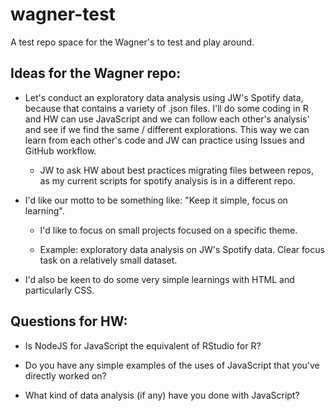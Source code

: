 # wagner-test

A test repo space for the Wagner's to test and play around.

## Ideas for the Wagner repo:

-   Let's conduct an exploratory data analysis using JW's Spotify data, because that contains a variety of .json files. I'll do some coding in R and HW can use JavaScript and we can follow each other's analysis' and see if we find the same / different explorations. This way we can learn from each other's code and JW can practice using Issues and GitHub workflow.

    -   JW to ask HW about best practices migrating files between repos, as my current scripts for spotify analysis is in a different repo.

-   I'd like our motto to be something like: "Keep it simple, focus on learning".

    -   I'd like to focus on small projects focused on a specific theme.

    -   Example: exploratory data analysis on JW's Spotify data. Clear focus task on a relatively small dataset.

-   I'd also be keen to do some very simple learnings with HTML and particularly CSS.

## Questions for HW:

-   Is NodeJS for JavaScript the equivalent of RStudio for R?

-   Do you have any simple examples of the uses of JavaScript that you've directly worked on?

-   What kind of data analysis (if any) have you done with JavaScript?
